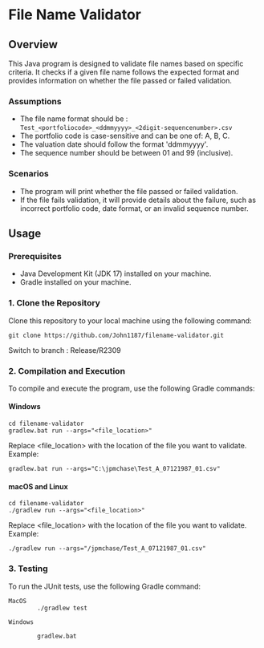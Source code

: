 # File Name Validator
    
## Overview
    
This Java program is designed to validate file names based on specific criteria. It checks if a given file name follows the expected format and provides information on whether the file passed or failed validation.

### Assumptions

- The file name format should be : `Test_<portfoliocode>_<ddmmyyyy>_<2digit-sequencenumber>.csv`
- The portfolio code is case-sensitive and can be one of: A, B, C.
- The valuation date should follow the format 'ddmmyyyy'.
- The sequence number should be between 01 and 99 (inclusive).

### Scenarios

- The program will print whether the file passed or failed validation.
- If the file fails validation, it will provide details about the failure, such as incorrect portfolio code, date format, or an invalid sequence number.

## Usage

### Prerequisites
    
- Java Development Kit (JDK 17) installed on your machine.
- Gradle installed on your machine.
    
### 1. Clone the Repository
    
Clone this repository to your local machine using the following command:
    

    git clone https://github.com/John1187/filename-validator.git
    
Switch to branch : Release/R2309
    
### 2. Compilation and Execution

To compile and execute the program, use the following Gradle commands:

#### Windows

    cd filename-validator
    gradlew.bat run --args="<file_location>"

Replace <file_location> with the location of the file you want to validate. Example:

    gradlew.bat run --args="C:\jpmchase\Test_A_07121987_01.csv"

#### macOS and Linux

    cd filename-validator
    ./gradlew run --args="<file_location>"

Replace <file_location> with the location of the file you want to validate. Example:

    ./gradlew run --args="/jpmchase/Test_A_07121987_01.csv"


### 3. Testing

To run the JUnit tests, use the following Gradle command:

    MacOS 
            ./gradlew test

    Windows

            gradlew.bat





